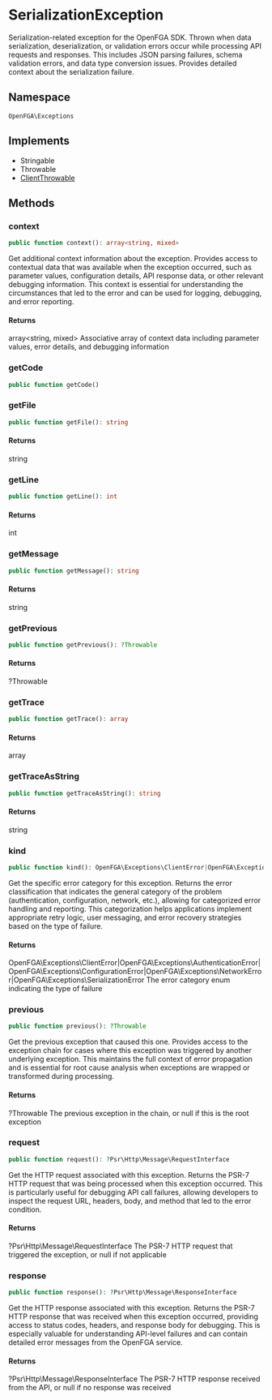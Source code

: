 # SerializationException

Serialization-related exception for the OpenFGA SDK. Thrown when data serialization, deserialization, or validation errors occur while processing API requests and responses. This includes JSON parsing failures, schema validation errors, and data type conversion issues. Provides detailed context about the serialization failure.

## Namespace
`OpenFGA\Exceptions`

## Implements
* Stringable
* Throwable
* [ClientThrowable](ClientThrowable.md)



## Methods
### context


```php
public function context(): array<string, mixed>
```

Get additional context information about the exception. Provides access to contextual data that was available when the exception occurred, such as parameter values, configuration details, API response data, or other relevant debugging information. This context is essential for understanding the circumstances that led to the error and can be used for logging, debugging, and error reporting.


#### Returns
array&lt;string, mixed&gt;
 Associative array of context data including parameter values, error details, and debugging information

### getCode


```php
public function getCode()
```




### getFile


```php
public function getFile(): string
```



#### Returns
string

### getLine


```php
public function getLine(): int
```



#### Returns
int

### getMessage


```php
public function getMessage(): string
```



#### Returns
string

### getPrevious


```php
public function getPrevious(): ?Throwable
```



#### Returns
?Throwable

### getTrace


```php
public function getTrace(): array
```



#### Returns
array

### getTraceAsString


```php
public function getTraceAsString(): string
```



#### Returns
string

### kind


```php
public function kind(): OpenFGA\Exceptions\ClientError|OpenFGA\Exceptions\AuthenticationError|OpenFGA\Exceptions\ConfigurationError|OpenFGA\Exceptions\NetworkError|OpenFGA\Exceptions\SerializationError
```

Get the specific error category for this exception. Returns the error classification that indicates the general category of the problem (authentication, configuration, network, etc.), allowing for categorized error handling and reporting. This categorization helps applications implement appropriate retry logic, user messaging, and error recovery strategies based on the type of failure.


#### Returns
OpenFGA\Exceptions\ClientError&#124;OpenFGA\Exceptions\AuthenticationError&#124;OpenFGA\Exceptions\ConfigurationError&#124;OpenFGA\Exceptions\NetworkError&#124;OpenFGA\Exceptions\SerializationError
 The error category enum indicating the type of failure

### previous


```php
public function previous(): ?Throwable
```

Get the previous exception that caused this one. Provides access to the exception chain for cases where this exception was triggered by another underlying exception. This maintains the full context of error propagation and is essential for root cause analysis when exceptions are wrapped or transformed during processing.


#### Returns
?Throwable
 The previous exception in the chain, or null if this is the root exception

### request


```php
public function request(): ?Psr\Http\Message\RequestInterface
```

Get the HTTP request associated with this exception. Returns the PSR-7 HTTP request that was being processed when this exception occurred. This is particularly useful for debugging API call failures, allowing developers to inspect the request URL, headers, body, and method that led to the error condition.


#### Returns
?Psr\Http\Message\RequestInterface
 The PSR-7 HTTP request that triggered the exception, or null if not applicable

### response


```php
public function response(): ?Psr\Http\Message\ResponseInterface
```

Get the HTTP response associated with this exception. Returns the PSR-7 HTTP response that was received when this exception occurred, providing access to status codes, headers, and response body for debugging. This is especially valuable for understanding API-level failures and can contain detailed error messages from the OpenFGA service.


#### Returns
?Psr\Http\Message\ResponseInterface
 The PSR-7 HTTP response received from the API, or null if no response was received

